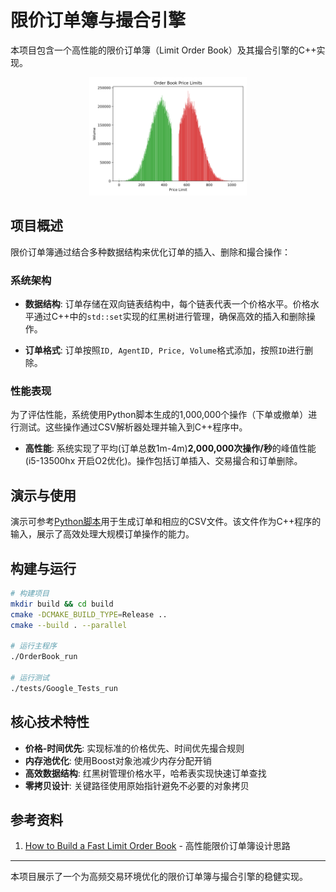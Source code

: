 # 限价订单簿与撮合引擎

本项目包含一个高性能的限价订单簿（Limit Order Book）及其撮合引擎的C++实现。

<p align="center" width="100%">
    <img width="50%" src="demo/final_order_book.png"> 
</p>

## 项目概述

限价订单簿通过结合多种数据结构来优化订单的插入、删除和撮合操作：

### 系统架构

- **数据结构**: 订单存储在双向链表结构中，每个链表代表一个价格水平。价格水平通过C++中的`std::set`实现的红黑树进行管理，确保高效的插入和删除操作。

- **订单格式**: 订单按照`ID, AgentID, Price, Volume`格式添加，按照`ID`进行删除。

### 性能表现

为了评估性能，系统使用Python脚本生成的1,000,000个操作（下单或撤单）进行测试。这些操作通过CSV解析器处理并输入到C++程序中。

- **高性能**: 系统实现了平均(订单总数1m-4m)**2,000,000次操作/秒**的峰值性能(i5-13500hx 开启O2优化)。操作包括订单插入、交易撮合和订单删除。

## 演示与使用

演示可参考[Python脚本](demo/generate_orders.py)用于生成订单和相应的CSV文件。该文件作为C++程序的输入，展示了高效处理大规模订单操作的能力。

## 构建与运行

```bash
# 构建项目
mkdir build && cd build
cmake -DCMAKE_BUILD_TYPE=Release ..
cmake --build . --parallel

# 运行主程序
./OrderBook_run

# 运行测试
./tests/Google_Tests_run
```

## 核心技术特性

- **价格-时间优先**: 实现标准的价格优先、时间优先撮合规则
- **内存池优化**: 使用Boost对象池减少内存分配开销
- **高效数据结构**: 红黑树管理价格水平，哈希表实现快速订单查找
- **零拷贝设计**: 关键路径使用原始指针避免不必要的对象拷贝

## 参考资料

1. [How to Build a Fast Limit Order Book](https://web.archive.org/web/20110410160306/http://howtohft.wordpress.com:80/2011/02/15/how-to-build-a-fast-limit-order-book) - 高性能限价订单簿设计思路

---

本项目展示了一个为高频交易环境优化的限价订单簿与撮合引擎的稳健实现。
